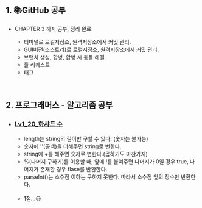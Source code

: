 ## 1. 📚GitHub 공부

- CHAPTER 3 까지 공부, 정리 완료.

  - 터미널로 로컬저장소, 원격저장소에서 커밋 관리.
  - GUI버전(소스트리)로 로컬저장소, 원격저장소에서 커밋 관리.
  - 브랜치 생성, 합병, 합병 시 충돌 해결.
  - 풀 리퀘스트
  - 태그

<br/>

## 2.  프로그래머스 - 알고리즘 공부

- ### [Lv1_20_하샤드 수](https://github.com/EunJaePark/algorithm/blob/master/Lv1_20_%ED%95%98%EC%83%A4%EB%93%9C%20%EC%88%98.html)
  - length는 string의 길이만 구할 수 있다. (숫자는 불가능)
  - 숫자에 ''(공백)을 더해주면 string로 변한다.
  - string에 +를 해주면 숫자로 변한다.(곱하기도 마찬가지)
  - %(나머지 구하기)를 이용할 때, 앞에 !를 붙여주면 나머지가 0일 경우 true, 나머지가 존재할 경우 flase를 반환한다.
  - parseInt()는 소수점 이하는 구하지 못한다. 따라서 소수점 앞의 정수만 반환한다.
  <br/>
  
  - 1점...😢
